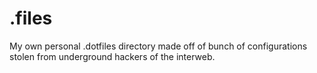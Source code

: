 # .files

My own personal .dotfiles directory made off of bunch of configurations stolen from underground hackers of the interweb.
